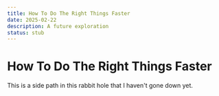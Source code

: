 ```yaml
---
title: How To Do The Right Things Faster
date: 2025-02-22
description: A future exploration
status: stub
---
```


# How To Do The Right Things Faster

This is a side path in this rabbit hole that I haven't gone down yet.

